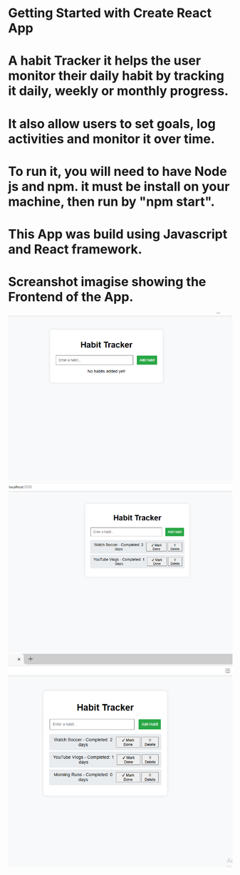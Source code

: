 
# Getting Started with Create React App
# A habit Tracker it helps the user monitor their daily habit by tracking it daily, weekly or monthly progress.
# It also allow users to set goals, log activities and monitor it over time.
# To run it, you will need to have Node js and npm. it must be install on your machine, then run by "npm start".
# This App was build using Javascript and React framework.

# Screanshot imagise showing the Frontend of the App.

![alt text](<Tracker 1.png>)
![alt text](<Tracker 2.png>)
![alt text](<Tracker 3.png>)